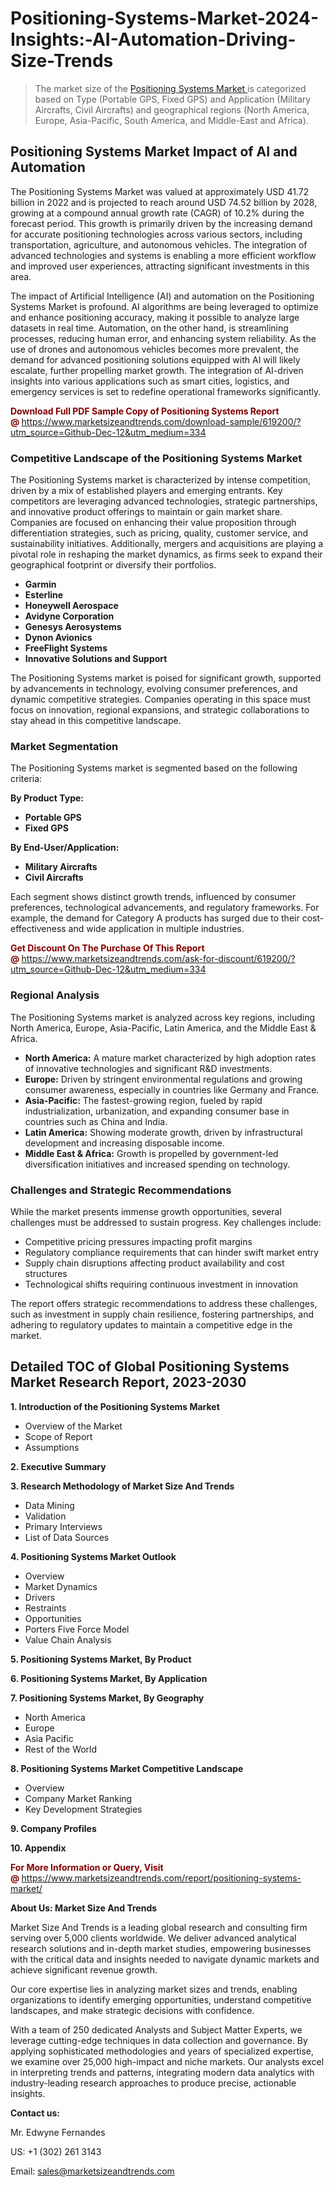 <H1>Positioning-Systems-Market-2024-Insights:-AI-Automation-Driving-Size-Trends</H1><blockquote><p>The market size of the <a href="https://www.marketsizeandtrends.com/download-sample/619200/?utm_source=Github-Dec-12&amp;utm_medium=334" target="_blank">Positioning Systems Market </a>is categorized based on Type (Portable GPS, Fixed GPS) and Application (Military Aircrafts, Civil Aircrafts) and geographical regions (North America, Europe, Asia-Pacific, South America, and Middle-East and Africa).</p></blockquote><p><h2>Positioning Systems Market Impact of AI and Automation</h2><p>The Positioning Systems Market was valued at approximately USD 41.72 billion in 2022 and is projected to reach around USD 74.52 billion by 2028, growing at a compound annual growth rate (CAGR) of 10.2% during the forecast period. This growth is primarily driven by the increasing demand for accurate positioning technologies across various sectors, including transportation, agriculture, and autonomous vehicles. The integration of advanced technologies and systems is enabling a more efficient workflow and improved user experiences, attracting significant investments in this area.</p><p>The impact of Artificial Intelligence (AI) and automation on the Positioning Systems Market is profound. AI algorithms are being leveraged to optimize and enhance positioning accuracy, making it possible to analyze large datasets in real time. Automation, on the other hand, is streamlining processes, reducing human error, and enhancing system reliability. As the use of drones and autonomous vehicles becomes more prevalent, the demand for advanced positioning solutions equipped with AI will likely escalate, further propelling market growth. The integration of AI-driven insights into various applications such as smart cities, logistics, and emergency services is set to redefine operational frameworks significantly.</p></p><p><strong><span style="color: #800000;">Download Full PDF Sample Copy of Positioning Systems Report @</span>&nbsp;</strong><a href="https://www.marketsizeandtrends.com/download-sample/619200/?utm_source=Github-Dec-12&amp;utm_medium=334">https://www.marketsizeandtrends.com/download-sample/619200/?utm_source=Github-Dec-12&amp;utm_medium=334</a></p><h3>Competitive Landscape of the Positioning Systems Market</h3><p>The Positioning Systems market is characterized by intense competition, driven by a mix of established players and emerging entrants. Key competitors are leveraging advanced technologies, strategic partnerships, and innovative product offerings to maintain or gain market share. Companies are focused on enhancing their value proposition through differentiation strategies, such as pricing, quality, customer service, and sustainability initiatives. Additionally, mergers and acquisitions are playing a pivotal role in reshaping the market dynamics, as firms seek to expand their geographical footprint or diversify their portfolios.</p><p><strong><p><ul><li>Garmin </li><li> Esterline </li><li> Honeywell Aerospace </li><li> Avidyne Corporation </li><li> Genesys Aerosystems </li><li> Dynon Avionics </li><li> FreeFlight Systems </li><li> Innovative Solutions and Support</p></li></ul></p></strong></p><p>The Positioning Systems market is poised for significant growth, supported by advancements in technology, evolving consumer preferences, and dynamic competitive strategies. Companies operating in this space must focus on innovation, regional expansions, and strategic collaborations to stay ahead in this competitive landscape.</p><h3>Market Segmentation</h3><p>The Positioning Systems market is segmented based on the following criteria:</p><p><strong>By Product Type:</strong></p><p><strong><p><ul><li>Portable GPS </li><li> Fixed GPS</p></li></ul></p></strong></p><p><strong>By End-User/Application:</strong></p><p><strong><p><ul><li>Military Aircrafts </li><li> Civil Aircrafts</p></li></ul></p></strong></p><p>Each segment shows distinct growth trends, influenced by consumer preferences, technological advancements, and regulatory frameworks. For example, the demand for Category A products has surged due to their cost-effectiveness and wide application in multiple industries.</p><p><strong><span style="color: #800000;">Get Discount On The Purchase Of This Report @&nbsp;</span></strong><a href="https://www.marketsizeandtrends.com/ask-for-discount/619200/?utm_source=Github-Dec-12&amp;utm_medium=334">https://www.marketsizeandtrends.com/ask-for-discount/619200/?utm_source=Github-Dec-12&amp;utm_medium=334</a></p><h3>Regional Analysis</h3><p>The Positioning Systems market is analyzed across key regions, including North America, Europe, Asia-Pacific, Latin America, and the Middle East &amp; Africa.</p><ul><li><strong>North America:</strong> A mature market characterized by high adoption rates of innovative technologies and significant R&amp;D investments.</li><li><strong>Europe:</strong> Driven by stringent environmental regulations and growing consumer awareness, especially in countries like Germany and France.</li><li><strong>Asia-Pacific:</strong> The fastest-growing region, fueled by rapid industrialization, urbanization, and expanding consumer base in countries such as China and India.</li><li><strong>Latin America:</strong> Showing moderate growth, driven by infrastructural development and increasing disposable income.</li><li><strong>Middle East &amp; Africa:</strong> Growth is propelled by government-led diversification initiatives and increased spending on technology.</li></ul><h3>Challenges and Strategic Recommendations</h3><p>While the market presents immense growth opportunities, several challenges must be addressed to sustain progress. Key challenges include:</p><ul><li>Competitive pricing pressures impacting profit margins</li><li>Regulatory compliance requirements that can hinder swift market entry</li><li>Supply chain disruptions affecting product availability and cost structures</li><li>Technological shifts requiring continuous investment in innovation</li></ul><p>The report offers strategic recommendations to address these challenges, such as investment in supply chain resilience, fostering partnerships, and adhering to regulatory updates to maintain a competitive edge in the market.</p><h2>Detailed TOC of Global Positioning Systems Market Research Report, 2023-2030</h2><p><strong>1. Introduction of the Positioning Systems Market</strong></p><ul><li>Overview of the Market</li><li>Scope of Report</li><li>Assumptions&nbsp;</li></ul><p><strong>2. Executive Summary</strong></p><p><strong>3. Research Methodology of <strong>Market Size And Trends</strong></strong></p><ul><li>Data Mining</li><li>Validation</li><li>Primary Interviews</li><li>List of Data Sources&nbsp;</li></ul><p><strong>4. Positioning Systems Market Outlook</strong></p><ul><li>Overview</li><li>Market Dynamics</li><li>Drivers</li><li>Restraints</li><li>Opportunities</li><li>Porters Five Force Model</li><li>Value Chain Analysis&nbsp;</li></ul><p><strong>5. Positioning Systems Market, By Product</strong></p><p><strong>6. Positioning Systems Market, By Application</strong></p><p><strong>7. Positioning Systems Market, By Geography</strong></p><ul><li>North America</li><li>Europe</li><li>Asia Pacific</li><li>Rest of the World&nbsp;</li></ul><p><strong>8. Positioning Systems Market Competitive Landscape</strong></p><ul><li>Overview</li><li>Company Market Ranking</li><li>Key Development Strategies&nbsp;</li></ul><p><strong>9. Company Profiles</strong></p><p><strong>10. Appendix</strong></p><p><strong><span style="color: #800000;">For More Information or Query, Visit @&nbsp;</span></strong><a href="https://www.marketsizeandtrends.com/report/positioning-systems-market/">https://www.marketsizeandtrends.com/report/positioning-systems-market/</a></p><p></p><p><strong>About Us:&nbsp;Market Size And Trends</strong></p><p>Market Size And Trends&nbsp;is a leading global research and consulting firm serving over 5,000 clients worldwide. We deliver advanced analytical research solutions and in-depth market studies, empowering businesses with the critical data and insights needed to navigate dynamic markets and achieve significant revenue growth.</p><p>Our core expertise lies in analyzing market sizes and trends, enabling organizations to identify emerging opportunities, understand competitive landscapes, and make strategic decisions with confidence.</p><p>With a team of 250 dedicated Analysts and Subject Matter Experts, we leverage cutting-edge techniques in data collection and governance. By applying sophisticated methodologies and years of specialized expertise, we examine over 25,000 high-impact and niche markets. Our analysts excel in interpreting trends and patterns, integrating modern data analytics with industry-leading research approaches to produce precise, actionable insights.</p><p><strong>Contact us:</strong></p><p>Mr. Edwyne Fernandes</p><p>US: +1 (302) 261 3143</p><p>Email: <a href="mailto:sales@marketsizeandtrends.com">sales@marketsizeandtrends.com</a>&nbsp;</p>
